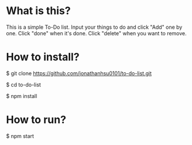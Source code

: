 # What is this?

This is a simple To-Do list. Input your things to do and click "Add" one by one. Click "done" when it's done. Click "delete" when you want to remove.

# How to install?

$ git clone https://github.com/jonathanhsu0101/to-do-list.git

$ cd to-do-list

$ npm install

# How to run?

$ npm start